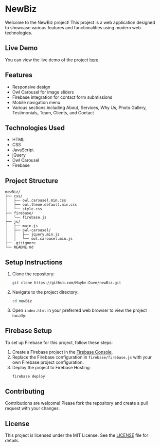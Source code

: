 # NewBiz

Welcome to the NewBiz project! This project is a web application designed to showcase various features and functionalities using modern web technologies.

## Live Demo

You can view the live demo of the project [here](https://newbiz-b8f76.web.app/).

## Features

- Responsive design
- Owl Carousel for image sliders
- Firebase integration for contact form submissions
- Mobile navigation menu
- Various sections including About, Services, Why Us, Photo Gallery, Testimonials, Team, Clients, and Contact

## Technologies Used

- HTML
- CSS
- JavaScript
- jQuery
- Owl Carousel
- Firebase

## Project Structure

```
newBiz/
├── css/
│   ├── owl.carousel.min.css
│   ├── owl.theme.default.min.css
│   └── style.css
├── firebase/
│   └── firebase.js
├── js/
│   ├── main.js
│   ├── owl-carousel/
│   │   ├── jquery.min.js
│   │   └── owl.carousel.min.js
├── .gitignore
└── README.md
```

## Setup Instructions

1. Clone the repository:
   ```sh
   git clone https://github.com/Maybe-Dave/newBiz.git
   ```

2. Navigate to the project directory:
   ```sh
   cd newBiz
   ```

3. Open `index.html` in your preferred web browser to view the project locally.

## Firebase Setup

To set up Firebase for this project, follow these steps:

1. Create a Firebase project in the [Firebase Console](https://console.firebase.google.com/).
2. Replace the Firebase configuration in `firebase/firebase.js` with your own Firebase project configuration.
3. Deploy the project to Firebase Hosting:
   ```sh
   firebase deploy
   ```

## Contributing

Contributions are welcome! Please fork the repository and create a pull request with your changes.

## License

This project is licensed under the MIT License. See the [LICENSE](LICENSE) file for details.
